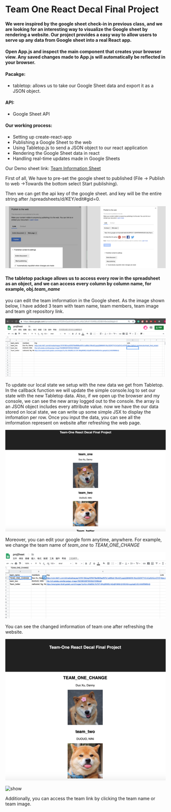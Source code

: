 

# Team One React Decal Final Project #

#### We were inspired by the google sheet check-in in previous class, and we are looking for an interesting way to visualize the Google sheet by rendering a website. Our project provides a easy way to allow users to serve up any data from Google sheet into a real React app. ####

#### Open App.js and inspect the main component that creates your browser view. Any saved changes made to App.js will automatically be reflected in your browser. ####

#### Pacakge: ####
- tabletop: allows us to take our Google Sheet data and export it as a JSON object. 

#### API: ####
- Google Sheet API


#### Our working process: ####
- Setting up create-react-app
- Publishing a Google Sheet to the web
- Using Tabletop.js to send a JSON object to our react application
- Rendering the Google Sheet data in react
- Handling real-time updates made in Google Sheets

Our Demo sheet link: 
[Team Information Sheet](https://docs.google.com/spreadsheets/d/1fO0fmOyoXHGfJgvhVLxNlyCdKvkYVS4R8zzEDIBXH9w/edit#gid=0)

First of all, We have to pre-set the google sheet to published (File -> Publish to web ->Towards the bottom select Start publishing). 

Then we can get the api key of the google sheet. and key will be the entire string after /spreadsheets/d/KEY/edit#gid=0.

![ScreenShot](https://github.com/xxxuduo/react_final_project/blob/master/ScreenShot/screenshotpublish.jpeg)

#### The tabletop package allows us to access every row in the spreadsheet as an object, and we can access every column by column name, for example, obj.*team_name* ####


you can edit the team imformation in the Google sheet. As the image shown below, I have added 3 team with team name, team members, team image and team git repository link.

![ScreenShot](https://github.com/xxxuduo/react_final_project/blob/master/ScreenShot/ScreenShot1.png)

To update our local state we setup with the new data we get from Tabletop. In the callback function we will update the simple console.log to set our state with the new Tabletop data.
Also, if we open up the browser and my console, we can see the new array logged out to the console. the array is an JSON object includes every attribute value.
now we have the our data stored on local state, we can write up some simple JSX to display the imfomation per row.
Once you input the data, you can see all the imformation represent on website after refreshing the web page.

![ScreenShot](https://github.com/xxxuduo/react_final_project/blob/master/ScreenShot/ScreenShot2.png)

Moreover, you can edit your google form anytime, anywhere. For example, we change the team name of *team_one* to *TEAM_ONE_CHANGE*

![ScreenShot](https://github.com/xxxuduo/react_final_project/blob/master/ScreenShot/ScreenShot3.png)

You can see the changed imformation of team one after refreshing the website.

![ScreenShot](https://github.com/xxxuduo/react_final_project/blob/master/ScreenShot/ScreenShot4.png)

![show](https://media.giphy.com/media/TajVePbaQbReUz3Ny0/giphy.gif)


Additionally, you can access the team link by clicking the team name or team image.



